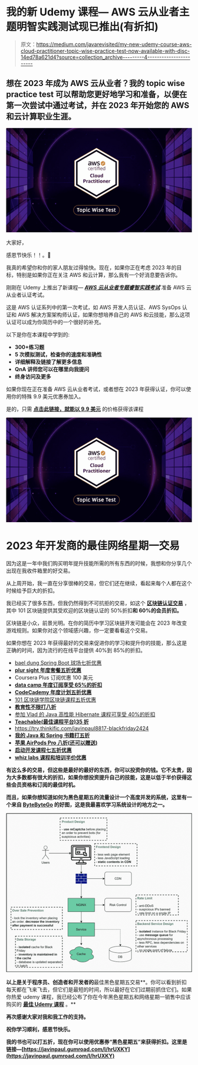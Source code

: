 # 我的新 Udemy 课程— AWS 云从业者主题明智实践测试现已推出(有折扣)

> 原文：<https://medium.com/javarevisited/my-new-udemy-course-aws-cloud-practitioner-topic-wise-practice-test-now-available-with-disc-14ed78a621d4?source=collection_archive---------4----------------------->

## 想在 2023 年成为 AWS 云从业者？我的 topic wise practice test 可以帮助您更好地学习和准备，以便在第一次尝试中通过考试，并在 2023 年开始您的 AWS 和云计算职业生涯。

[![](img/9c77dac34dcb912b27d84f8999636724.png)](https://www.udemy.com/course/aws-cloud-practitioner-clf-c01-practice-questions-test/?couponCode=LAUNCH22)

大家好，

感恩节快乐！！。🎁

我真的希望你和你的家人朋友过得愉快。现在，如果你正在考虑 2023 年的目标，特别是如果你正在关注 AWS 和云计算，那么我有一个好消息要告诉你。

刚刚在 Udemy 上推出了新课程— [***AWS 云从业者专题睿智实践考试***](https://www.udemy.com/course/aws-cloud-practitioner-clf-c01-practice-questions-test/?referralCode=AAB01559CD68D6CA87A0) 准备 AWS 云从业者认证考试。

这是 AWS 认证系列中的第一次考试，如 AWS 开发人员认证、AWS SysOps 认证和 AWS 解决方案架构师认证，如果你想培养自己的 AWS 和云技能，那么这项认证可以成为你简历中的一个很好的补充。

以下是你在本课程中学到的:

*   **300+练习题**
*   **5 次模拟测试，检查你的速度和准确性**
*   **详细解释及链接了解更多信息**
*   **QnA 讲师您可以在哪里向我提问**
*   **终身访问及更多**

如果你现在正在准备 AWS 云从业者考试，或者想在 2023 年获得认证，你可以使用你的特殊 9.9 美元优惠券加入。

是的，只需 [**点击此链接，就能以 9.9 美元**](https://www.udemy.com/course/aws-cloud-practitioner-clf-c01-practice-questions-test/?couponCode=LAUNCH22) 的价格获得该课程

[![](img/9c77dac34dcb912b27d84f8999636724.png)](https://www.udemy.com/course/aws-cloud-practitioner-clf-c01-practice-questions-test/?couponCode=LAUNCH22)

# 2023 年开发商的最佳网络星期一交易

因为这是一年中我们购买明年提升技能所需的所有东西的时候，我想和你分享几个出现在我收件箱里的好交易。

从上周开始，我一直在分享很棒的交易，但它们还在继续，看起来每个人都在这个时候给予巨大的折扣。

我已经买了很多东西，但我仍然得到不可抗拒的交易，如这个 [**区块链认证交易**](https://www.shareasale.com/r.cfm?b=1713885&u=880419&m=105464&urllink=&afftrack=) ，其中 101 区块链提供其受欢迎的区块链认证的 50%折扣**和 60%的会员折扣。**

区块链是小众，前景光明。在你的简历中学习区块链开发可能会在 2023 年改变游戏规则。如果你对这个领域感兴趣，你一定要看看这个交易。

如果你想在 2023 年获得最好的交易来促进你的学习和提升你的技能，那么这是正确的时间，因为流行的在线平台提供 40%到 85%的折扣。

*   [bael dung Spring Boot 球场七折优惠](https://www.baeldung.com/learn-spring-course?affcode=22136_bkwjs9xa)
*   [**plur sight 年度套餐五折优惠**](https://pluralsight.pxf.io/c/1193463/424552/7490?u=https%3A%2F%2Fwww.pluralsight.com%2Flearn)
*   Coursera Plus 订阅优惠 100 美元
*   [**data camp 年度订阅享受 65%的折扣**](https://datacamp.pxf.io/c/1193463/1012793/13294?u=https%3A%2F%2Fwww.datacamp.com%2Fpricing)
*   [**CodeCademy 年度计划五折优惠**](https://www.gopjn.com/t/TUJGR0lLR0JHRklJSkhCR0ZISk1N?url=https%3A%2F%2Fwww.codecademy.com%2Fsubscriptions%2FproAnnualV3%2Fcheckout%3FdiscountCode%3DCYBER21)
*   [101 区块链学院区块链课程五折优惠](http://shrsl.com/349rm)
*   [**教育性不限打八折**](https://www.educative.io/subscription?affiliate_id=5073518643380224)
*   [参加 Vlad 的 Java 高性能 Hibernate 课程可享受 40%的折扣](https://vladmihalcea.teachable.com/p/high-performance-java-persistence-mach-3-online?coupon_code=BLACKFRIDAY22&affcode=172599_kuoszt8s)
*   [**Teachable(最佳课程平台)35 折**](https://teachable.sjv.io/rnLVgy)
*   <https://try.thinkific.com/javinpaul8817-blackfriday2424>
*   **[**我的 Java 和 Spring 书籍打五折**](https://bit.ly/3Bu2VtF)**
*   **[**苹果 AirPods Pro 八折(还可以赠送)**](https://www.amazon.com/dp/B0BDHWDR12?tag=javamysqlanta-20)**
*   **[启动开发课程七五折优惠](https://boot.dev/?via=javin)**
*   **[whiz labs 课程和培训半价优惠](https://shareasale.com/r.cfm?b=413930&u=880419&m=43514&urllink=https%3A%2F%2Fwww%2Ewhizlabs%2Ecom%2F&afftrack=)**

**有这么多的交易，但这些是最好的最好的东西，你可以投资你的钱。它不太贵，因为大多数都有很大的折扣，如果你想投资提升自己的技能，这是以低于半价获得这些会员资格和订阅的最佳时机。**

**而且，如果你想知道如何为黑色星期五的流量设计一个高度并发的系统，这里有一个来自 [**ByteByteGo**](https://bit.ly/3P3eqMN) 的好图，这是我最喜欢学习系统设计的地方之一。**

**[![](img/922b1240815a7600e03ca5b44fa8d9bb.png)](https://bit.ly/3P3eqMN)**

**以上是关于程序员、创造者和开发者的**最佳黑色星期五交易**。你可以看到折扣每天都在飞来飞去，但它们是最短的时间，所以最好在它们过期前抓住它们。如果你热爱 udemy 课程，我已经公布了你在今年黑色星期五和网络星期一销售中应该购买的 [**最佳 Udemy 课程**](/javarevisited/15-best-udemy-courses-programmers-can-buy-on-black-friday-and-cyber-monday-2020-a803874f41d9) 。**

**再次感谢大家对我和我工作的支持。**

**祝你学习顺利，感恩节快乐。**

**我的书也可以打五折，现在你可以使用优惠券“黑色星期五”来获得折扣。这里是链接—[https://javinpaul.gumroad.com/l/hrUXKY](https://javinpaul.gumroad.com/l/hrUXKY)**